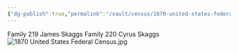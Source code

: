 ```yaml
---
{"dg-publish":true,"permalink":"/vault/census/1870-united-states-federal-census-1/","tags":["James-Woodson-Skaggs","Harriet-Ann-Skaggs","Cyrus-Skaggs","Rachel-Parish-Coleman","James-Skaggs","Martha-Jane-Porter"]}
---
```


Family 219
James Skaggs
Family 220
Cyrus Skaggs
![1870 United States Federal Census.jpg](/img/user/assets/1870%20United%20States%20Federal%20Census.jpg)